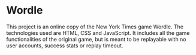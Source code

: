 # Wordle

This project is an online copy of the New York Times game Wordle. The technologies used are HTML, CSS and JavaScript. It includes all the game functionalities of the original game, but is meant to be replayable with no user accounts, success stats or replay timeout.